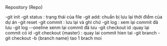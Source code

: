 Repository (Repo)

-git init
-git status : trạng thái của file
-git add: chuẩn bị lưu lại thời điểm của dự án
-git reset
-git commit : lưu lại và ghi chứ
-git log : xem lại commit đã lưu
-git log --oneline xenm lại commit đã lưu
-git checkout id :quay lại commit có id 
-git checkout {master} : quay lai commit hien tai
-git branch
-git checkout -b {branch name} tao 1 brach moi